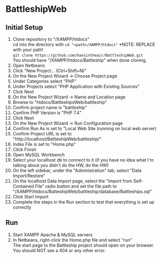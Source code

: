 # BattleshipWeb


## Initial Setup
1. Clone repository to "<path>/XAMPP/htdocs"  
    cd into the directory with `cd "<path>/XAMPP/htdocs"` *NOTE: REPLACE <path> with your path!   
    `git clone https://github.com/hansintheair/BattleshipWeb.git`  
    You should have "<path>/XAMPP/htdocs/Battleship" when done cloning.
2. Open Netbeans
3. Click "New Project... (Ctrl+Shift+N)"
4. On the New Project Wizard -> Choose Project page
  5. Under Categories select "PHP"
  6. Under Projects select "PHP Application with Existing Sources"
  7. Click Next
8. On the New Project Wizard -> Name and Location page
  9. Browse to "htdocs/BattleshipsWeb/battleship"
  10. Confirm project name is "battleship"
  11. Confirm PHP Version is "PHP 7.4"
  12. Click Next
13. On the New Project Wizard -> Run Configuration page
  14. Confirm Run As is set to "Local Web Site (running on local web server)
  15. Confirm Project URL is set to "http://localhost/BattleshipWeb/battleship/"
  16. Index File is set to "Home.php"
  17. Click Finish
18. Open MySQL Workbench
19. Select your localhost db to connect to it (if you have no idea what I'm talking about you didn't do the HW, do the HW)
20. On the left sidebar, under the "Administration" tab, select "Data Import/Restore"
21. On the localhost Data Import page, select the "Import from Self-Contained File" radio button and set the file path to "<path>/XAMPP/htdocs/BatteshipWeb/battleship/database/Battleships.sql"
22. Click Start Import
23. Complete the steps in the Run section to test that everything is set up correctly

## Run
1. Start XAMPP Apache & MySQL servers
2. In Netbeans, right-click the Home.php file and select "run"  
    The start page to the Battleship project should open on your browser.  
    You should NOT see a 404 or any other error.
